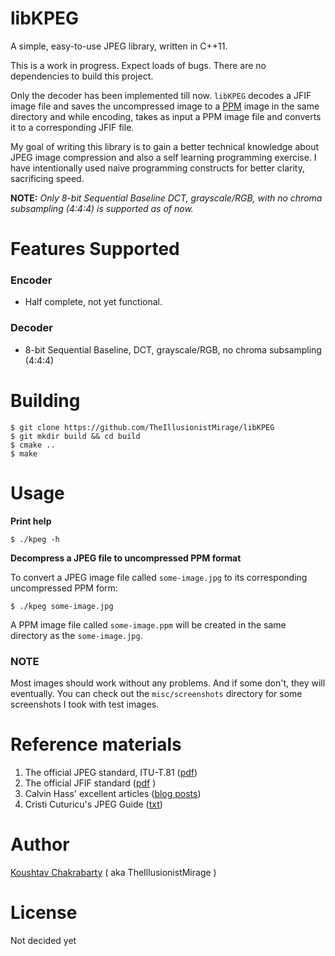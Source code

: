 # libKPEG

A simple, easy-to-use JPEG library, written in C++11.

This is a work in progress. Expect loads of bugs. There are no dependencies
to build this project.

Only the decoder has been implemented till now. `libKPEG` decodes a JFIF image file and 
saves the uncompressed image to a [PPM](http://netpbm.sourceforge.net/doc/ppm.html) image in the same directory and while encoding,
takes as input a PPM image file and converts it to a corresponding JFIF file.

My goal of writing this library is to gain a better technical knowledge about
JPEG image compression and also a self learning programming exercise. I have
intentionally used naive programming constructs for better clarity, sacrificing
speed.

**NOTE:** _Only 8-bit Sequential Baseline DCT, grayscale/RGB, with no chroma subsampling (4:4:4) is supported as of now._

# Features Supported

### Encoder

* Half complete, not yet functional.

### Decoder

* 8-bit Sequential Baseline, DCT, grayscale/RGB, no chroma subsampling (4:4:4)

# Building

```
$ git clone https://github.com/TheIllusionistMirage/libKPEG
$ git mkdir build && cd build
$ cmake ..
$ make
```

# Usage

**Print help**

`$ ./kpeg -h`

**Decompress a JPEG file to uncompressed PPM format**

To convert a JPEG image file called `some-image.jpg` to its corresponding uncompressed PPM form:

`$ ./kpeg some-image.jpg`

A PPM image file called `some-image.ppm` will be created in the same directory as the `some-image.jpg`.


### NOTE
Most images should work without any problems. And if some don't, they will eventually.
You can check out the `misc/screenshots` directory for some screenshots I took with
test images.


# Reference materials

1. The official JPEG standard, ITU-T.81 ([pdf](https://www.w3.org/Graphics/JPEG/itu-t81.pdf))
2. The official JFIF standard ([pdf](https://www.w3.org/Graphics/JPEG/jfif3.pdf) )
3. Calvin Hass' excellent articles ([blog posts](http://www.impulseadventure.com/photo/))
4. Cristi Cuturicu's JPEG Guide ([txt](http://www.opennet.ru/docs/formats/jpeg.txt))


# Author
[Koushtav Chakrabarty](https://github.com/TheIllusionistMirage) ( aka TheIllusionistMirage )

# License
Not decided yet
